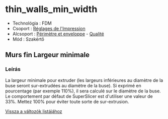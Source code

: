 # thin\_walls\_min\_width

* Technológia : FDM
* Csoport : [Réglages de l'Impression](../print_settings/print_settings.md)
* Alcsoport : [Périmètre et enveloppe](../print_settings/print_settings.md#périmètre-et-enveloppe) - [Qualité](../print_settings/print_settings.md#qualité)
* Mód : Szakértő

## Murs fin Largeur minimale

### Leírás

La largeur minimale pour extruder \(les largeurs inférieures au diamètre de la buse seront sur-extrudées au diamètre de la buse\). Si exprimé en pourcentage \(par exemple 110%\), il sera calculé sur le diamètre de la buse. Le comportement par défaut de SuperSlicer est d'utiliser une valeur de 33%. Mettez 100% pour éviter toute sorte de sur-extrusion.

[Vissza a változók listájához](variable_list.md)

